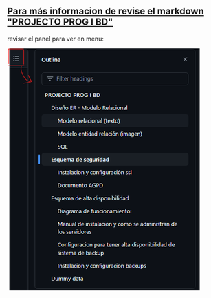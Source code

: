 ## [Para más informacion de revise el markdown &#34;PROJECTO PROG I BD&#34;](https://github.com/arley02/Treball_Projecte/blob/main/PROJECTO%20PROG%20I%20BD%20.md#esquema-de-seguridad)

revisar el panel para ver en menu:

![1716238762117](image/Readme/menu.png)
